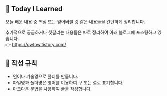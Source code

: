 ## 🌱 Today I Learned
오늘 배운 내용 중 핵심 또는 잊어버릴 것 같은 내용들을 간단하게 정리합니다.

추가적으로 궁금하거나 헷갈리는 내용들은 따로 정리하여 아래 블로그에 포스팅하고 있습니다.  
👉 https://owtow.tistory.com/


## 📃 작성 규칙
- 언어나 기술명으로 폴더를 만듭니다.
- 파일명과 폴더명은 영어를 이용하여 구 또는 절로 표기합니다.
- 마크다운 문법을 사용하여 글을 작성합니다.

